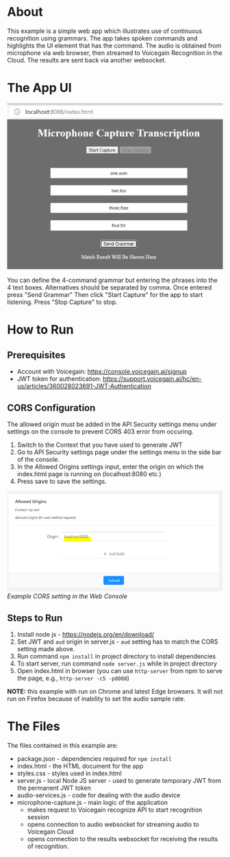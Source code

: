 # About

This example is a simple web app which illustrates use of continuous recognition using grammars.
The app takes spoken commands and highlights the UI element that has the command.
The audio is obtained from microphone via web browser, then streamed to Voicegain Recognition in the Cloud.
The results are sent back via another websocket.

# The App UI

![What the simple UI looks like](./command-grammar.PNG)

You can define the 4-command grammar but entering the phrases into the 4 text boxes.
Alternatives should be separated by comma.
Once entered press "Send Grammar"
Then click "Start Capture" for the app to start listening.
Press "Stop Capture" to stop.

# How to Run

## Prerequisites
* Account with Voicegain: https://console.voicegain.ai/signup
* JWT token for authentication: https://support.voicegain.ai/hc/en-us/articles/360028023691-JWT-Authentication

## CORS Configuration

The allowed origin must be added in the API Security settings menu under settings on the console to prevent CORS 403 error from occuring.

1. Switch to the Context that you have used to generate JWT 
1. Go to API Security settings page under the settings menu in the side bar of the console.
1. In the Allowed Origins settings input, enter the origin on which the index.html page is running on (localhost:8080 etc.)
1. Press save to save the settings.


![Example CORS setting in the Web Console](./cors.PNG)*Example CORS setting in the Web Console*

## Steps to Run ##

1. Install node js - https://nodejs.org/en/download/
1. Set JWT and `aud` origin in server.js - `aud` setting has to match the CORS setting made above.
1. Run command `npm install` in project directory to install dependencies
1. To start server, run command `node server.js` while in project directory
1. Open index.html in browser (you can use `http-server` from npm to serve the page, e.g., `http-server -c5 -p8088`)

**NOTE:** this example with run on Chrome and latest Edge browsers.
It will not run on Firefox because of inability to set the audio sample rate.

# The Files

The files contained in this example are:
* package.json - dependencies required for `npm install`
* index.html - the HTML document for the app
* styles.css - styles used in index.html
* server.js - local Node JS server - used to generate temporary JWT from the permanent JWT token
* audio-services.js - code for dealing with the audio device
* microphone-capture.js - main logic of the application
  * makes request to Voicegain recognize API to start recognition session
  * opens connection to audio websocket for streaming audio to Voicegain Cloud
  * opens connection to the results websocket for receiving the results of recognition. 
